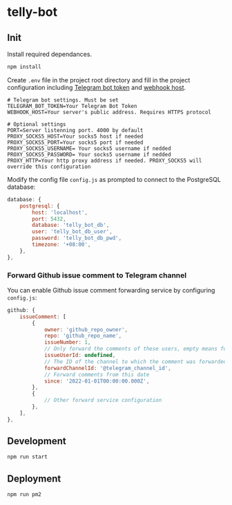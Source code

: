 # telly-bot

## Init

Install required dependances.

```bash
npm install
```

Create `.env` file in the project root directory and fill in the project configuration including [Telegram bot token](https://core.telegram.org/bots#6-botfather) and [webhook host](https://core.telegram.org/bots/api#setwebhook).

```plaintext
# Telegram bot settings. Must be set
TELEGRAM_BOT_TOKEN=Your Telegram Bot Token
WEBHOOK_HOST=Your server's public address. Requires HTTPS protocol

# Optional settings
PORT=Server listenning port. 4000 by default
PROXY_SOCKS5_HOST=Your socks5 host if needed
PROXY_SOCKS5_PORT=Your socks5 port if needed
PROXY_SOCKS5_USERNAME= Your socks5 username if nedded
PROXY_SOCKS5_PASSWORD= Your socks5 username if nedded
PROXY_HTTP=Your http proxy address if needed. PROXY_SOCKS5 will override this configuration
```

Modify the config file `config.js` as prompted to connect to the PostgreSQL database:

``` js
database: {
    postgresql: {
        host: 'localhost',
        port: 5432,
        database: 'telly_bot_db',
        user: 'telly_bot_db_user',
        password: 'telly_bot_db_pwd',
        timezone: '+08:00',
    },
},
```

### Forward Github issue comment to Telegram channel

You can enable Github issue comment forwarding service by configuring `config.js`:

```js
github: {
    issueComment: [
        {
            owner: 'github_repo_owner',
            repo: 'github_repo_name',
            issueNumber: 1,
            // Only forward the comments of these users, empty means forward all
            issueUserId: undefined,
            // The ID of the channel to which the comment was forwarded. Example: @lolipop_thoughts
            forwardChannelId: '@telegram_channel_id',
            // Forward comments from this date
            since: '2022-01-01T00:00:00.000Z',
        },
        {
            // Other forward service configuration
        },
    ],
},
```

## Development

```bash
npm run start
```

## Deployment

```bash
npm run pm2
```
